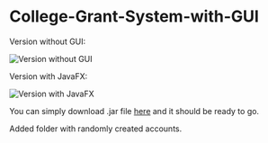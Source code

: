 # College-Grant-System-with-GUI

Version without GUI:

![Version without GUI](http://i.imgur.com/wnWUoRj.gif)

Version with JavaFX:

![Version with JavaFX](http://i.imgur.com/78Ypwmc.gif)

You can simply download .jar file [here](https://github.com/X00122527/College-Grant-System-with-GUI/tree/master/dist) and it should be ready to go.

Added folder with randomly created accounts.

